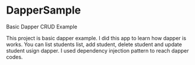 # DapperSample
Basic Dapper  CRUD Example 

This project is basic dapper example. I did this app to learn how dapper is works. You can list students list, add student, delete student and update student usign dapper. I used dependency injection pattern to reach dapper codes.

